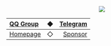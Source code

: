<div align="center">

<img
  src="https://capsule-render.vercel.app/api?type=waving&color=timeGradient&height=200&animation=twinkling&fontSize=70&fontAlignY=35&descAlignY=55&text=LLSEDev&desc=STUDENT_2333%27s%20LLSE%20%20Plugins%20Dev%20Group"
/>

| [QQ Group](https://jq.qq.com/?_wv=1027&k=wv5Irmqp) | ◆ | [Telegram](https://t.me/stu2333_home) |
| :- | :-: | -: |
| [Homepage](https://www.lgc2333.top/) | ◇ | [Sponsor](https://afdian.net/a/lgc2333) |

</div>
